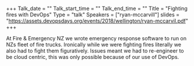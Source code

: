 +++
Talk_date = ""
Talk_start_time = ""
Talk_end_time = ""
Title = "Fighting fires with DevOps"
Type = "talk"
Speakers = ["ryan-mccarvill"]
slides = "https://assets.devopsdays.org/events/2018/wellington/ryan-mccarvil.pdf"
+++

At Fire & Emergency NZ we wrote emergency response software to run on NZs fleet of fire trucks. Ironically while we were fighting fires literally we also had to fight them figuratively. Issues meant we had to re-engineer to be cloud centric, this was only possible because of our use of DevOps.
